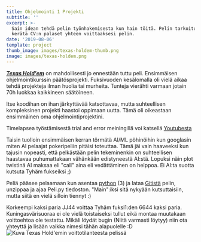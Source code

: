 ```yaml
---
title: Ohjelmointi 1 Projekti
subtitle: ''
excerpt: >-
  Sain idean tehdä pelin työnhakemisesta kun hain töitä. Pelin tarkoitus on
  kerätä CV:n palaset yhteen voittaaksesi pelin.
date: '2019-08-06'
template: project
thumb_image: images/texas-holdem-thumb.png
image: images/texas-holdem.png
---
```

[***Texas Hold'em***](https://fi.wikipedia.org/wiki/Texas_hold_%E2%80%99em) on mahdollisesti jo ennestään tuttu peli. Ensimmäisen ohjelmointikurssin päätösprojekti. Fuksivuoden kesälomalla oli vielä aikaa tehdä projekteja ilman huolia tai murheita. Tunteja vierähti varmaan jotain 70h luokkaa kaikkineen säätöineen.

Itse koodihan on ihan järkyttävää katsottavaa, mutta suhteellisen kompleksinen projekti haastoi oppimaan uutta. Tämä oli oikeastaan ensimmäinen oma ohjelmointiprojektini.

Timelapsea työstämisestä trial and error meiningillä voi katsellä [Youtubesta](https://youtu.be/K8-x8mP1ln8)

Taisin tuolloin ensimmäisen kerran törmätä AI/ML pöhinöihin kun googlasin miten AI pelaajat pokeripeliin pitäisi toteuttaa. Tämä jäi vain haaveeksi kun tajusin nopeasti, että pelkästään pelin tekeminenkin on suhteellisen haastavaa puhumattakaan vähänkään edistyneestä AI:stä. Lopuksi näin plot twistinä AI maksaa eli "call" aina eli vedättäminen on helppoa. Ei AI:ta suotta kutsuta Tyhäm fukseiksi ;)

Peliä pääsee pelaamaan kun asentaa [python](https://www.python.org/) (3) ja lataa [Gitistä](https://github.com/Temez1/ohj3-projekti) pelin, unzippaa ja ajaa Peli.py tiedoston. "Main":iksi sitä nykyään kutsuttaisiin, mutta siitä en vielä silloin tiennyt :)

Korkeempi kaksi paria JJ44 voittaa Tyhäm fuksi1:den 6644 kaksi paria. Kuningasvärisuoraa ei ole vielä toistaiseksi tullut eikä montaa muutakaan voittoehtoa ole testattu. Mikäli löydät bugin (Niitä varmasti löytyy) niin ota yhteyttä ja lisään vaikka nimesi tähän alapuolelle :D
![Kuva Texas Hold'emin voittotilanteesta pelissä](/images/texas-holdem-voitto.png)